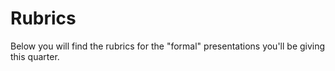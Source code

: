 # Rubrics

Below you will find the rubrics for the "formal" presentations you'll be giving this quarter.  